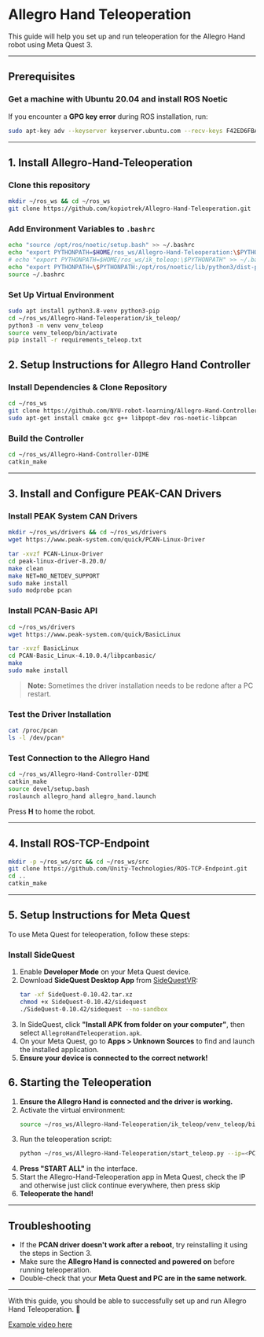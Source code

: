 # Allegro Hand Teleoperation

This guide will help you set up and run teleoperation for the Allegro Hand robot using Meta Quest 3.

---

## Prerequisites

### Get a machine with Ubuntu 20.04 and install ROS Noetic
If you encounter a **GPG key error** during ROS installation, run:
```bash
sudo apt-key adv --keyserver keyserver.ubuntu.com --recv-keys F42ED6FBAB17C654
```

---

## 1. Install Allegro-Hand-Teleoperation

### Clone this repository
```bash
mkdir ~/ros_ws && cd ~/ros_ws
git clone https://github.com/kopiotrek/Allegro-Hand-Teleoperation.git
```

### Add Environment Variables to `.bashrc`
```bash
echo "source /opt/ros/noetic/setup.bash" >> ~/.bashrc
echo "export PYTHONPATH=$HOME/ros_ws/Allegro-Hand-Teleoperation:\$PYTHONPATH" >> ~/.bashrc
# echo "export PYTHONPATH=$HOME/ros_ws/ik_teleop:\$PYTHONPATH" >> ~/.bashrc
echo "export PYTHONPATH=\$PYTHONPATH:/opt/ros/noetic/lib/python3/dist-packages" >> ~/.bashrc
source ~/.bashrc
```

### Set Up Virtual Environment
```bash
sudo apt install python3.8-venv python3-pip
cd ~/ros_ws/Allegro-Hand-Teleoperation/ik_teleop/
python3 -m venv venv_teleop
source venv_teleop/bin/activate
pip install -r requirements_teleop.txt
```

## 2. Setup Instructions for Allegro Hand Controller

### Install Dependencies & Clone Repository
```bash
cd ~/ros_ws
git clone https://github.com/NYU-robot-learning/Allegro-Hand-Controller-DIME.git
sudo apt-get install cmake gcc g++ libpopt-dev ros-noetic-libpcan
```

### Build the Controller
```bash
cd ~/ros_ws/Allegro-Hand-Controller-DIME
catkin_make
```

---

## 3. Install and Configure PEAK-CAN Drivers

### Install PEAK System CAN Drivers
```bash
mkdir ~/ros_ws/drivers && cd ~/ros_ws/drivers
wget https://www.peak-system.com/quick/PCAN-Linux-Driver
```
```bash
tar -xvzf PCAN-Linux-Driver
cd peak-linux-driver-8.20.0/
make clean
make NET=NO_NETDEV_SUPPORT
sudo make install
sudo modprobe pcan
```

### Install PCAN-Basic API
```bash
cd ~/ros_ws/drivers
wget https://www.peak-system.com/quick/BasicLinux
```
```bash
tar -xvzf BasicLinux
cd PCAN-Basic_Linux-4.10.0.4/libpcanbasic/
make
sudo make install
```
> **Note:** Sometimes the driver installation needs to be redone after a PC restart.

### Test the Driver Installation
```bash
cat /proc/pcan
ls -l /dev/pcan*
```

### Test Connection to the Allegro Hand
```bash
cd ~/ros_ws/Allegro-Hand-Controller-DIME
catkin_make
source devel/setup.bash
roslaunch allegro_hand allegro_hand.launch
```
Press **H** to home the robot.

---

## 4. Install ROS-TCP-Endpoint

```bash
mkdir -p ~/ros_ws/src && cd ~/ros_ws/src
git clone https://github.com/Unity-Technologies/ROS-TCP-Endpoint.git
cd ..
catkin_make
```


---

## 5. Setup Instructions for Meta Quest

To use Meta Quest for teleoperation, follow these steps:

### Install SideQuest
1. Enable **Developer Mode** on your Meta Quest device.
2. Download **SideQuest Desktop App** from [SideQuestVR](https://sidequestvr.com/setup-howto):
   ```bash
   tar -xf SideQuest-0.10.42.tar.xz
   chmod +x SideQuest-0.10.42/sidequest
   ./SideQuest-0.10.42/sidequest --no-sandbox
   ```
3. In SideQuest, click **"Install APK from folder on your computer"**, then select `AllegroHandTeleoperation.apk`.
4. On your Meta Quest, go to **Apps > Unknown Sources** to find and launch the installed application.
5. **Ensure your device is connected to the correct network!**

## 6. Starting the Teleoperation

1. **Ensure the Allegro Hand is connected and the driver is working.**
2. Activate the virtual environment:
   ```bash
   source ~/ros_ws/Allegro-Hand-Teleoperation/ik_teleop/venv_teleop/bin/activate
   ```
3. Run the teleoperation script:
   ```bash
   python ~/ros_ws/Allegro-Hand-Teleoperation/start_teleop.py --ip=<PC_IP>
   ```
4. **Press "START ALL"** in the interface.
5. Start the Allegro-Hand-Teleoperation app in Meta Quest, check the IP and otherwise just click continue everywhere, then press skip
6. **Teleoperate the hand!**

---

## Troubleshooting
- If the **PCAN driver doesn't work after a reboot**, try reinstalling it using the steps in Section 3.
- Make sure the **Allegro Hand is connected and powered on** before running teleoperation.
- Double-check that your **Meta Quest and PC are in the same network**.

---

With this guide, you should be able to successfully set up and run Allegro Hand Teleoperation. 🚀

[Example video here](https://dex-manip.github.io/videos/teleop_website.mp4)
